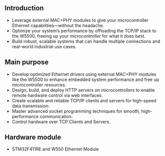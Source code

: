 ## Introduction
- Leverage external MAC+PHY modules to give your microcontroller Ethernet capabilities—without the headache.
- Optimize your system’s performance by offloading the TCP/IP stack to the W5500, freeing up your microcontroller for what it does best.
- Build robust, scalable systems that can handle multiple connections and real-world industrial use cases.

## Main purpose 
- Develop optimized Ethernet drivers using external MAC+PHY modules like the W5500 to enhance embedded system performance and free up microcontroller resources.
- Design, build, and deploy HTTP servers on microcontrollers to enable remote hardware control via web interfaces.
- Create scalable and reliable TCP/IP clients and servers for high-speed data transmission.
- Master advanced socket programming techniques for smooth, high-performance communication.
- Control hardware over TCP Clients and Servers.

## Hardware module
- STM32F411RE and W550 Ethernet Module
